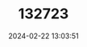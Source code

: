 ---
title: "132723"
category: "Epinephelus maculatus"
draft: false
date: 2024-02-22 13:03:51
languages:
  English: ["Bloch's Rockcod", "Brown-spotted Rock-cod", "Marnbled Rock Cod", "Rock Cod", "Spotted Rockcod", "Trout Cod", "Highfin Grouper"]
  Waray: ["Bantulon", "Lapu-lapu", "Tingag"]
  Bikol: ["Baraka"]
  Telugu: ["Bontoo"]
  Philippine (Other): ["Bulang"]
  Vietnamese: ["Ca Song Mac"]
  Chinese: ["Cheung-gig-paan"]
  Samaritan Aramaic: ["Gatala-puleuli"]
  Marathi: ["Gobra", "Hekaru"]
  French: ["Grisette", "Loche De Sable", "Loche Uitoe", "Merou Haute Voile"]
  Tamil: ["Kalava"]
  Kannada: ["Kolaji"]
  Malayalam: ["Kolamin", "Pulli Kalawa"]
  Iloko: ["Kurapu"]
  Tagalog: ["Lapu Lapu"]
  Marshallese: ["Lejibjib"]
  Spanish; Castilian: ["Mero Aleta Alta"]
  Cebuano: ["Pugapo"]
  Japanese: ["Shirobuchihata"]
---